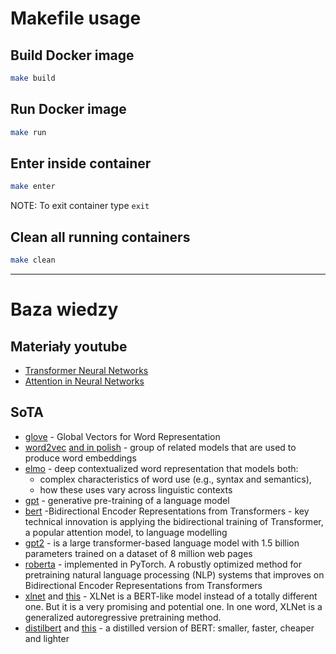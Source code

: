 # Makefile usage

## Build Docker image
```bash
make build
```

## Run Docker image
```bash
make run
```

## Enter inside container
```bash
make enter
```

NOTE: To exit container type `exit`

## Clean all running containers
```bash 
make clean
```

***
# Baza wiedzy
## Materiały youtube
*  [Transformer Neural Networks](https://www.youtube.com/watch?v=TQQlZhbC5ps&fbclid=IwAR0DSwpVBZLzdUTgPSG0HCPfSmk2mCae_i-PtinUNppcjLHjg6Oug4zWFL4)
*  [Attention in Neural Networks](https://www.youtube.com/watch?v=W2rWgXJBZhU&fbclid=IwAR1lcQAOhc3Xz3Y7MNeQ5n7ftpS6ek8x_7o3sFE1fVaEnHTa5lKVIgFnVPE) 

## SoTA 
*   [glove](https://nlp.stanford.edu/projects/glove/) - Global Vectors for Word Representation
*   [word2vec](https://en.wikipedia.org/wiki/Word2vec) [and in polish](http://www.deepdata.pl/uncategorized/przygotowanie-polskiego-modelu-word2vec-z-wykorzystaniem-korpusu-opensubtitles/) - group of related models that are used to produce word embeddings
*   [elmo](https://allennlp.org/elmo) - deep contextualized word representation that models both:
    - complex characteristics of word use (e.g., syntax and semantics), 
    - how these uses vary across linguistic contexts
*   [gpt](https://cdn.openai.com/research-covers/language-unsupervised/language_understanding_paper.pdf) - generative pre-training of a language model  
*   [bert](https://towardsdatascience.com/bert-explained-state-of-the-art-language-model-for-nlp-f8b21a9b6270) -Bidirectional Encoder Representations from Transformers - key technical innovation is applying the bidirectional training of Transformer, a popular attention model, to language modelling
*   [gpt2](https://github.com/openai/gpt-2) - is a large transformer-based language model with 1.5 billion parameters trained on a dataset of 8 million web pages
*   [roberta](https://ai.facebook.com/blog/roberta-an-optimized-method-for-pretraining-self-supervised-nlp-systems/) - implemented in PyTorch. A robustly optimized method for pretraining natural language processing (NLP) systems that improves on Bidirectional Encoder Representations from Transformers
*   [xlnet](https://medium.com/dair-ai/xlnet-outperforms-bert-on-several-nlp-tasks-9ec867bb563b) and [this](https://towardsdatascience.com/what-is-xlnet-and-why-it-outperforms-bert-8d8fce710335) - XLNet is a BERT-like model instead of a totally different one. But it is a very promising and potential one. In one word, XLNet is a generalized autoregressive pretraining method.
*   [distilbert](https://medium.com/huggingface/distilbert-8cf3380435b5) and [this](https://arxiv.org/pdf/1910.01108.pdf) - a distilled version of BERT: smaller, faster, cheaper and lighter 


